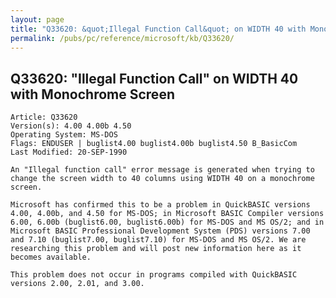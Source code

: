 ```yaml
---
layout: page
title: "Q33620: &quot;Illegal Function Call&quot; on WIDTH 40 with Monochrome Screen"
permalink: /pubs/pc/reference/microsoft/kb/Q33620/
---
```


## Q33620: &quot;Illegal Function Call&quot; on WIDTH 40 with Monochrome Screen

	Article: Q33620
	Version(s): 4.00 4.00b 4.50
	Operating System: MS-DOS
	Flags: ENDUSER | buglist4.00 buglist4.00b buglist4.50 B_BasicCom
	Last Modified: 20-SEP-1990
	
	An "Illegal function call" error message is generated when trying to
	change the screen width to 40 columns using WIDTH 40 on a monochrome
	screen.
	
	Microsoft has confirmed this to be a problem in QuickBASIC versions
	4.00, 4.00b, and 4.50 for MS-DOS; in Microsoft BASIC Compiler versions
	6.00, 6.00b (buglist6.00, buglist6.00b) for MS-DOS and MS OS/2; and in
	Microsoft BASIC Professional Development System (PDS) versions 7.00
	and 7.10 (buglist7.00, buglist7.10) for MS-DOS and MS OS/2. We are
	researching this problem and will post new information here as it
	becomes available.
	
	This problem does not occur in programs compiled with QuickBASIC
	versions 2.00, 2.01, and 3.00.

